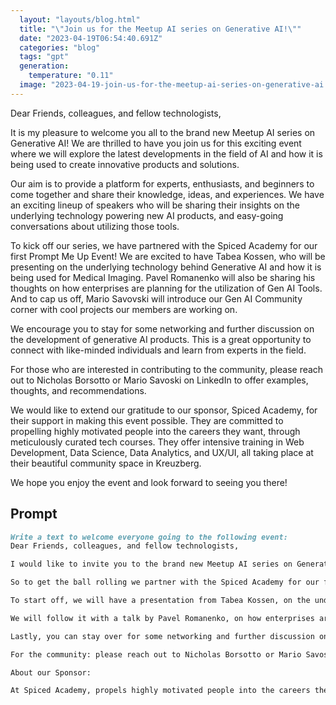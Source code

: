 ```yaml
---
  layout: "layouts/blog.html"
  title: "\"Join us for the Meetup AI series on Generative AI!\""
  date: "2023-04-19T06:54:40.691Z"
  categories: "blog"
  tags: "gpt"
  generation: 
    temperature: "0.11"
  image: "2023-04-19-join-us-for-the-meetup-ai-series-on-generative-ai.webp"
---
```

Dear Friends, colleagues, and fellow technologists,

It is my pleasure to welcome you all to the brand new Meetup AI series on Generative AI! We are thrilled to have you join us for this exciting event where we will explore the latest developments in the field of AI and how it is being used to create innovative products and solutions. 

Our aim is to provide a platform for experts, enthusiasts, and beginners to come together and share their knowledge, ideas, and experiences. We have an exciting lineup of speakers who will be sharing their insights on the underlying technology powering new AI products, and easy-going conversations about utilizing those tools. 

To kick off our series, we have partnered with the Spiced Academy for our first Prompt Me Up Event! We are excited to have Tabea Kossen, who will be presenting on the underlying technology behind Generative AI and how it is being used for Medical Imaging. Pavel Romanenko will also be sharing his thoughts on how enterprises are planning for the utilization of Gen AI Tools. And to cap us off, Mario Savovski will introduce our Gen AI Community corner with cool projects our members are working on.

We encourage you to stay for some networking and further discussion on the development of generative AI products. This is a great opportunity to connect with like-minded individuals and learn from experts in the field.

For those who are interested in contributing to the community, please reach out to Nicholas Borsotto or Mario Savoski on LinkedIn to offer examples, thoughts, and recommendations.

We would like to extend our gratitude to our sponsor, Spiced Academy, for their support in making this event possible. They are committed to propelling highly motivated people into the careers they want, through meticulously curated tech courses. They offer intensive training in Web Development, Data Science, Data Analytics, and UX/UI, all taking place at their beautiful community space in Kreuzberg. 

We hope you enjoy the event and look forward to seeing you there!


## Prompt
```markdown
Write a text to welcome everyone going to the following event:
Dear Friends, colleagues, and fellow technologists,

I would like to invite you to the brand new Meetup AI series on Generative AI! At these events, we will provide a mix of talks on the underlying technology powering new AI products, and easy-going conversations about utilizing those tools. We will share notes from experts, tips on prompt writing, and examples from the community.

So to get the ball rolling we partner with the Spiced Academy for our first Prompt Me Up Event!

To start off, we will have a presentation from Tabea Kossen, on the underlying technology behind Generative AI and how it is being used for Medical Imaging.

We will follow it with a talk by Pavel Romanenko, on how enterprises are planning for the utilization of Gen AI Tools. And to cap us off we will have Mario Savovski introduce our Gen AI Community corner with cool projects our members are working on.

Lastly, you can stay over for some networking and further discussion on the development of generative AI products.

For the community: please reach out to Nicholas Borsotto or Mario Savoski on LinkedIn to offer examples, thoughts, and recommendations.

About our Sponsor:

At Spiced Academy, propels highly motivated people into the careers they want, through meticulously curated tech courses. They offer intensive training in Web Development, Data Science, Data Analytics, and UX/UI, all taking place at their beautiful community space in Kreuzberg. Ready for your next step? Let's get started
```
